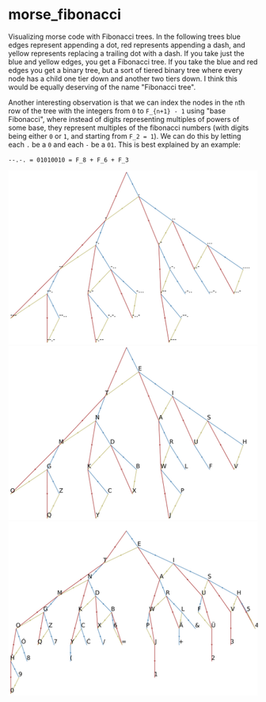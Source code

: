 # morse_fibonacci
Visualizing morse code with Fibonacci trees. In the following trees blue edges represent appending a dot, red represents appending a dash, and yellow represents replacing a trailing dot with a dash. If you take just the blue and yellow edges, you get a Fibonacci tree. If you take the blue and red edges you get a binary  tree, but a sort of tiered binary tree where every node has a child one tier down and another two tiers down. I think this would be equally deserving of the name "Fibonacci tree".

Another interesting observation is that we can index the nodes in the `n`th row of the tree with the integers from `0` to `F_{n+1} - 1` using "base Fibonacci", where instead of digits representing multiples of powers of some base, they represent multiples of the fibonacci numbers (with digits being either `0` or `1`, and starting from `F_2 = 1`). We can do this by letting each `.` be a `0` and each `-` be a `01`. This is best explained by an example:
```
--.-. = 01010010 = F_8 + F_6 + F_3
```
![Tree showing dots and dashes for each node](ditsdahs.svg)
![Tree showing letter for each node](alphabet.svg)
![Tree showing symbol for each node, including many but not all symbols in international morse code](extended.svg)

